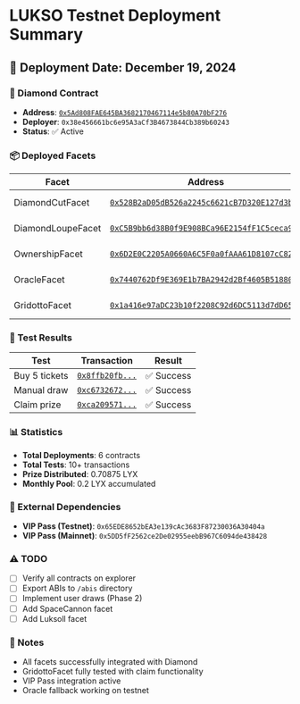# LUKSO Testnet Deployment Summary

## 📅 Deployment Date: December 19, 2024

### 💎 Diamond Contract
- **Address**: [`0x5Ad808FAE645BA3682170467114e5b80A70bF276`](https://explorer.execution.testnet.lukso.network/address/0x5Ad808FAE645BA3682170467114e5b80A70bF276)
- **Deployer**: `0x38e456661bc6e95A3aCf3B4673844Cb389b60243`
- **Status**: ✅ Active

### 📦 Deployed Facets

| Facet | Address | Status | Verified |
|-------|---------|--------|----------|
| DiamondCutFacet | [`0x528B2aD05dB526a2245c6621cB7D320E127d3be8`](https://explorer.execution.testnet.lukso.network/address/0x528B2aD05dB526a2245c6621cB7D320E127d3be8) | ✅ Active | ❌ |
| DiamondLoupeFacet | [`0xC5B9bb6d38B0f9E908BCa96E2154fF1C5ceca9D1`](https://explorer.execution.testnet.lukso.network/address/0xC5B9bb6d38B0f9E908BCa96E2154fF1C5ceca9D1) | ✅ Active | ❌ |
| OwnershipFacet | [`0x6D2E0C2205A0660A6C5F0a0fAAA61D8107cC8260`](https://explorer.execution.testnet.lukso.network/address/0x6D2E0C2205A0660A6C5F0a0fAAA61D8107cC8260) | ✅ Active | ❌ |
| OracleFacet | [`0x7440762Df9E369E1b7BA2942d2Bf4605B51880C2`](https://explorer.execution.testnet.lukso.network/address/0x7440762Df9E369E1b7BA2942d2Bf4605B51880C2) | ✅ Active | ❌ |
| GridottoFacet | [`0x1a416e97aDC23b10f2208C92d6DC5113d7dD6528`](https://explorer.execution.testnet.lukso.network/address/0x1a416e97aDC23b10f2208C92d6DC5113d7dD6528) | ✅ Active | ❌ |

### 🧪 Test Results

| Test | Transaction | Result |
|------|-------------|--------|
| Buy 5 tickets | [`0x8ffb20fb...`](https://explorer.execution.testnet.lukso.network/tx/0x8ffb20fb51fc494923ea674264cd2af1dcec901c2a60cdd8a09d66cdbe67e11f) | ✅ Success |
| Manual draw | [`0xc6732672...`](https://explorer.execution.testnet.lukso.network/tx/0xc67326720dfe7f784d66a26f002f070421f5d1c220592845c79f04e030b1b131) | ✅ Success |
| Claim prize | [`0xca209571...`](https://explorer.execution.testnet.lukso.network/tx/0xca2095718429db61a1f0077a465fc520a718fdcf3c9792ea8df283ceaa69f20b) | ✅ Success |

### 📊 Statistics
- **Total Deployments**: 6 contracts
- **Total Tests**: 10+ transactions
- **Prize Distributed**: 0.70875 LYX
- **Monthly Pool**: 0.2 LYX accumulated

### 🔗 External Dependencies
- **VIP Pass (Testnet)**: `0x65EDE8652bEA3e139cAc3683F87230036A30404a`
- **VIP Pass (Mainnet)**: `0x5DD5fF2562ce2De02955eebB967C6094de438428`

### ⚠️ TODO
- [ ] Verify all contracts on explorer
- [ ] Export ABIs to `/abis` directory
- [ ] Implement user draws (Phase 2)
- [ ] Add SpaceCannon facet
- [ ] Add Luksoll facet

### 📝 Notes
- All facets successfully integrated with Diamond
- GridottoFacet fully tested with claim functionality
- VIP Pass integration active
- Oracle fallback working on testnet